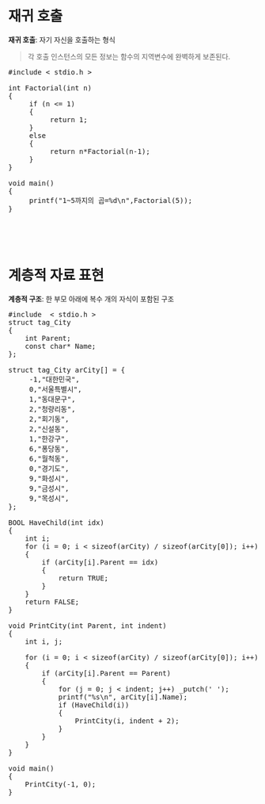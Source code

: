 # 재귀 호출
**재귀 호출**: 자기 자신을 호출하는 형식  
> 각 호출 인스턴스의 모든 정보는 함수의 지역변수에 완벽하게 보존된다.

<pre>#include < stdio.h >

int Factorial(int n)
{
     if (n <= 1) 
     {
          return 1;
     } 
     else 
     {
          return n*Factorial(n-1);
     }
}

void main()
{
     printf("1~5까지의 곱=%d\n",Factorial(5));
}</pre><br><br><br>

# 계층적 자료 표현
**계층적 구조**: 한 부모 아래에 복수 개의 자식이 포함된 구조  

<pre>#include  < stdio.h >
struct tag_City
{
    int Parent;
    const char* Name;
};

struct tag_City arCity[] = {
     -1,"대한민국",
     0,"서울특별시",
     1,"동대문구",
     2,"청량리동",
     2,"회기동",
     2,"신설동",
     1,"한강구",
     6,"퐁당동",
     6,"월척동",
     0,"경기도",
     9,"화성시",
     9,"금성시",
     9,"목성시",
};

BOOL HaveChild(int idx)
{
    int i;
    for (i = 0; i < sizeof(arCity) / sizeof(arCity[0]); i++)
    {
        if (arCity[i].Parent == idx)
        {
            return TRUE;
        }
    }
    return FALSE;
}

void PrintCity(int Parent, int indent)
{
    int i, j;

    for (i = 0; i < sizeof(arCity) / sizeof(arCity[0]); i++)
    {
        if (arCity[i].Parent == Parent)
        {
            for (j = 0; j < indent; j++) _putch(' ');
            printf("%s\n", arCity[i].Name);
            if (HaveChild(i))
            {
                PrintCity(i, indent + 2);
            }
        }
    }
}

void main()
{
    PrintCity(-1, 0);
}</pre>

